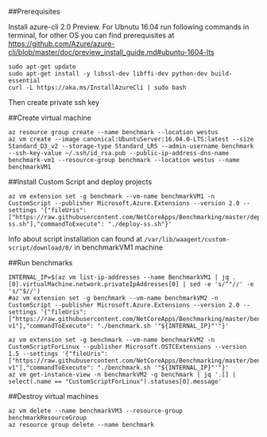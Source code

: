 ##Prerequisites

Install azure-cli 2.0 Preview. For Ubnutu 16.04 run following commands in 
terminal, for other OS you can find prerequisites at
https://github.com/Azure/azure-cli/blob/master/doc/preview_install_guide.md#ubuntu-1604-lts


    sudo apt-get update
    sudo apt-get install -y libssl-dev libffi-dev python-dev build-essential
    curl -L https://aka.ms/InstallAzureCli | sudo bash


Then create private ssh key



##Create virtual machine

    az resource group create --name benchmark --location westus
    az vm create --image canonical:UbuntuServer:16.04.0-LTS:latest --size Standard_D3_v2 --storage-type Standard_LRS --admin-username benchmark --ssh-key-value ~/.ssh/id_rsa.pub --public-ip-address-dns-name benchmark-vm1 --resource-group benchmark --location westus --name benchmarkVM1

##Install Custom Script and deploy projects

    az vm extension set -g benchmark --vm-name benchmarkVM1 -n CustomScript --publisher Microsoft.Azure.Extensions --version 2.0 --settings '{"fileUris": ["https://raw.githubusercontent.com/NetCoreApps/Benchmarking/master/deploy-ss.sh"],"commandToExecute": "./deploy-ss.sh"}'

Info about script installation can found at `/var/lib/waagent/custom-script/download/0/` in benchmarkVM1 machine

##Run benchmarks
    
    INTERNAL_IP=$(az vm list-ip-addresses --name BenchmarkVM1 | jq .[0].virtualMachine.network.privateIpAddresses[0] | sed -e 's/^"//' -e 's/"$//')
    #az vm extension set -g benchmark --vm-name benchmarkVM2 -n CustomScript --publisher Microsoft.Azure.Extensions --version 2.0 --settings '{"fileUris": ["https://raw.githubusercontent.com/NetCoreApps/Benchmarking/master/benchmark.sh?v1"],"commandToExecute": "./benchmark.sh '"${INTERNAL_IP}"'"}'

    az vm extension set -g benchmark --vm-name benchmarkVM2 -n CustomScriptForLinux --publisher Microsoft.OSTCExtensions --version 1.5 --settings '{"fileUris": ["https://raw.githubusercontent.com/NetCoreApps/Benchmarking/master/benchmark.sh?v1"],"commandToExecute": "./benchmark.sh '"${INTERNAL_IP}"'"}'
    az vm get-instance-view -n benchmarkVM2 -g benchmark | jq '.[] | select(.name == "CustomScriptForLinux").statuses[0].message'

##Destroy virtual machines

    az vm delete --name benchmarkVM3 --resource-group benchmarkResourceGroup
    az resource group delete --name benchmark

